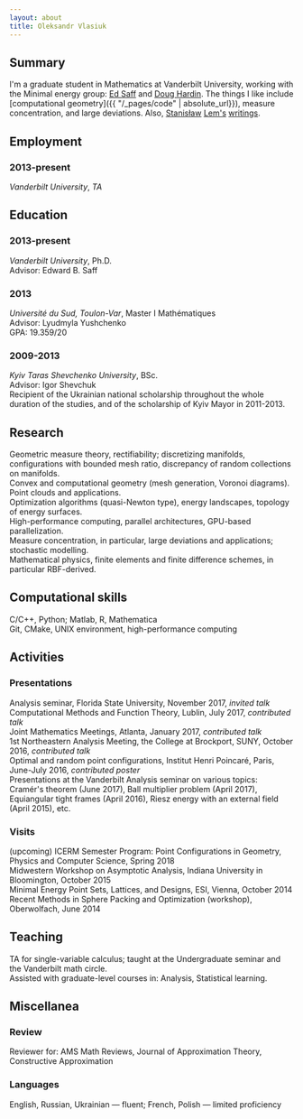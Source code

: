 ```yaml
---
layout: about
title: Oleksandr Vlasiuk
---
```

## Summary
I'm a graduate student in Mathematics at Vanderbilt University, working with the
Minimal energy group: [Ed Saff](https://my.vanderbilt.edu/edsaff/) and [Doug
Hardin](https://my.vanderbilt.edu/doughardin/). The things I like include
[computational geometry]({{ "/_pages/code" | absolute_url}}), measure
concentration, and large deviations. Also, [Stanisław](https://en.wikipedia.org/wiki/The_Cyberiad) [Lem's](https://en.wikipedia.org/wiki/Golem_XIV) [writings](https://en.wikipedia.org/wiki/Tales_of_Pirx_the_Pilot).

## Employment
### 2013-present 
*Vanderbilt University*, *TA*  <br>

## Education
### 2013-present
*Vanderbilt University*, Ph.D.<br>
Advisor: Edward B. Saff  
### 2013
*Université du Sud, Toulon-Var*, Master I Mathématiques<br>
Advisor: Lyudmyla Yushchenko <br>
GPA: 19.359/20
### 2009-2013
*Kyiv Taras Shevchenko University*, BSc.<br>
Advisor: Igor Shevchuk<br>
Recipient of the Ukrainian national scholarship throughout the whole duration of the studies, and of the scholarship of Kyiv Mayor in 2011-2013.  

<!--## Publications-->
 <!--O.V., T. Michaels, N. Flyer and B. Fornberg, **Fast high-dimensional node generation with variable density**,  preprint. [arXiv:1710.05011v1](https://arxiv.org/abs/1710.05011) <br>-->
 <!--A. Reznikov, E. B. Saff and O. V., **A minimum principle for potentials with application to Chebyshev constants**, Potential Anal.  47  (2017),  no. 2, 235--244. [DOI:10.1007/s11118-017-9618-x](https://doi.org/10.1007/s11118-017-9618-x) <br>-->
 <!--D. P. Hardin, E. B. Saff and O.V., **Generating Point Configurations via Hypersingular Riesz Energy with an External Field**,-->
 <!--SIAM J. Math. Anal.  49  (2017),  no. 1, 646--673. [DOI:10.1137/16m107414x](https://doi.org/10.1137/16M107414X)<br>-->
 <!--D. Leviatan, I. A. Shevchuk and O.V. **Positive results and counterexamples in comonotone approximation II**, J. Approx. Theory  179  (2014), 1--23.  [DOI:10.1016/j.jat.2013.11.004](https://doi.org/10.1016/j.jat.2013.11.004)<br>-->

## Research
 Geometric measure theory, rectifiability; discretizing manifolds,  configurations with bounded mesh ratio, discrepancy of random collections on manifolds. <br>
 Convex and computational geometry (mesh generation, Voronoi diagrams). Point clouds and applications.<br>
 Optimization algorithms (quasi-Newton type), energy landscapes, topology of energy surfaces.<br>
 High-performance computing, parallel architectures, GPU-based parallelization.<br>
 Measure concentration, in particular, large deviations and applications; stochastic modelling.<br>
 Mathematical physics, finite elements and finite difference schemes, in particular RBF-derived.<br>

## Computational skills
 C/C++, Python; Matlab, R, Mathematica<br>
 Git, CMake, UNIX environment, high-performance computing<br>

## Activities
### Presentations
 Analysis seminar, Florida State University, November 2017, *invited talk<br>*
 Computational Methods and Function Theory, Lublin, July 2017, *contributed talk<br>*
 Joint Mathematics Meetings, Atlanta, January 2017, *contributed talk<br>*
 1st Northeastern Analysis Meeting, the College at Brockport, SUNY, October 2016, *contributed talk<br>*
 Optimal and random point configurations, Institut Henri Poincaré, Paris, June-July 2016, *contributed poster<br>*
 Presentations at the Vanderbilt Analysis seminar on various topics: Cramér's theorem (June 2017), Ball multiplier problem (April 2017), Equiangular tight frames (April 2016), Riesz energy with an external field (April 2015), etc.<br>
### Visits
 (upcoming) ICERM Semester Program: Point Configurations in Geometry, Physics and Computer Science, Spring 2018<br>
 Midwestern Workshop on Asymptotic Analysis, Indiana University in Bloomington, October 2015<br>
 Minimal Energy Point Sets, Lattices, and Designs, ESI, Vienna, October 2014<br>
 Recent Methods in Sphere Packing and Optimization (workshop), Oberwolfach, June 2014<br>

## Teaching
TA for single-variable calculus; taught at the Undergraduate seminar and the Vanderbilt math circle.<br>
Assisted with graduate-level courses in: Analysis, Statistical learning.<br>

## Miscellanea
### Review 
Reviewer for: AMS Math Reviews, Journal of Approximation Theory, Constructive Approximation
### Languages
English, Russian, Ukrainian — fluent; French, Polish — limited proficiency

